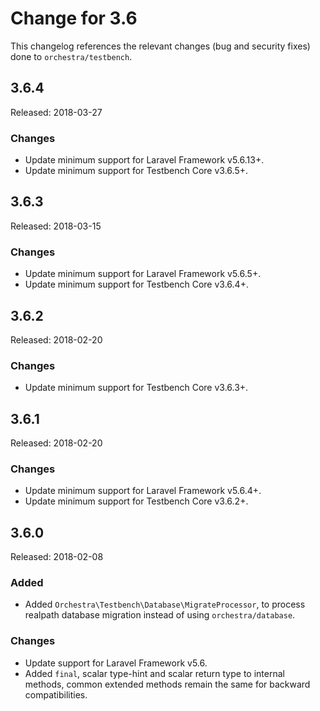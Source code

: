 # Change for 3.6

This changelog references the relevant changes (bug and security fixes) done to `orchestra/testbench`.

## 3.6.4

Released: 2018-03-27

### Changes

* Update minimum support for Laravel Framework v5.6.13+.
* Update minimum support for Testbench Core v3.6.5+.

## 3.6.3

Released: 2018-03-15

### Changes

* Update minimum support for Laravel Framework v5.6.5+.
* Update minimum support for Testbench Core v3.6.4+.

## 3.6.2

Released: 2018-02-20

### Changes

* Update minimum support for Testbench Core v3.6.3+.

## 3.6.1

Released: 2018-02-20

### Changes

* Update minimum support for Laravel Framework v5.6.4+.
* Update minimum support for Testbench Core v3.6.2+.

## 3.6.0

Released: 2018-02-08

### Added

* Added `Orchestra\Testbench\Database\MigrateProcessor`, to process realpath database migration instead of using `orchestra/database`.

### Changes

* Update support for Laravel Framework v5.6.
* Added `final`, scalar type-hint and scalar return type to internal methods, common extended methods remain the same for backward compatibilities.
